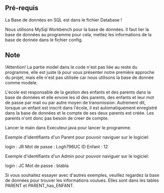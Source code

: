 ## Pré-requis

La Base de données en SQL est dans le fichier Database !

Nous utilisons MySql Workbench pour la base de données.
Il faut lier la base de données au programme pour cela, mettez les informations de la base de donnée dans le fichier config.

## Note 

!Attention!
La partie model dans le code n'est pas liée au reste du programme, elle est juste là pour vous présenter notre première approche du projet, mais elle n'est pas utilisée car nous utilisons la base de donnée comme modele.

L'ecole est responsable de la gestion des enfants et des parents dans la  base de données et elle envoie les id des parents, des enfants et leur mot de passe par mail ou par autre moyen de transmission. Autrement dit, lorsque un enfant est inscrit dans l'école, il est automatiquement enregistré dans la base de données et le compte de ses deux parents est créée. Les parents n'ont donc pas besoin de creer de compte.

Lancer le main dans Executeur.java pour lancer le programme.

Exemple d'identifiants d'un Parent pour pouvoir naviguer sur le logiciel:

login : JR
Mot de passe : Logh796UC
ID Enfant : 12

Exemple d'identifiants d'un Admin pour pouvoir naviguer sur le logiciel:

login : JC
Mot de passe : blabla


Si vous souhaitez essayer avec d'autres exemples, veuillez regardez la base de données pour trouver les informations voulues. Elles sont dans les tables PARENT et PARENT_has_ENFANT.
